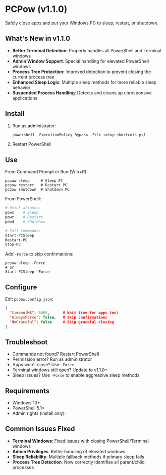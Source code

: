 # PCPow (v1.1.0)

Safely close apps and put your Windows PC to sleep, restart, or shutdown.

## What's New in v1.1.0

- **Better Terminal Detection**: Properly handles all PowerShell and Terminal windows
- **Admin Window Support**: Special handling for elevated PowerShell windows 
- **Process Tree Protection**: Improved detection to prevent closing the current process tree
- **Enhanced Sleep Logic**: Multiple sleep methods for more reliable sleep behavior
- **Suspended Process Handling**: Detects and cleans up unresponsive applications

## Install

1. Run as administrator:
   ```powershell
   powershell -ExecutionPolicy Bypass -File setup-shortcuts.ps1
   ```
2. Restart PowerShell

## Use

From Command Prompt or Run (Win+R):
```
pcpow sleep     # Sleep PC
pcpow restart   # Restart PC
pcpow shutdown  # Shutdown PC
```

From PowerShell:
```powershell
# Quick aliases:
pows    # Sleep
powr    # Restart
powd    # Shutdown

# Full commands:
Start-PCSleep
Restart-PC
Stop-PC
```

Add `-Force` to skip confirmations:
```
pcpow sleep -Force
# or
Start-PCSleep -Force
```

## Configure

Edit `pcpow.config.json`:
```json
{
  "timeoutMS": 5000,      # Wait time for apps (ms)
  "AlwaysForce": false,   # Skip confirmations
  "NoGraceful": false     # Skip graceful closing
}
```

## Troubleshoot

- Commands not found? Restart PowerShell
- Permission error? Run as administrator
- Apps won't close? Use `-Force`
- Terminal windows still open? Update to v1.1.0+
- Sleep issues? Use `-Force` to enable aggressive sleep methods

## Requirements

- Windows 10+
- PowerShell 5.1+
- Admin rights (install only)

## Common Issues Fixed

- **Terminal Windows**: Fixed issues with closing PowerShell/Terminal windows
- **Admin Privileges**: Better handling of elevated windows
- **Sleep Reliability**: Multiple fallback methods if primary sleep fails
- **Process Tree Detection**: Now correctly identifies all parent/child processes